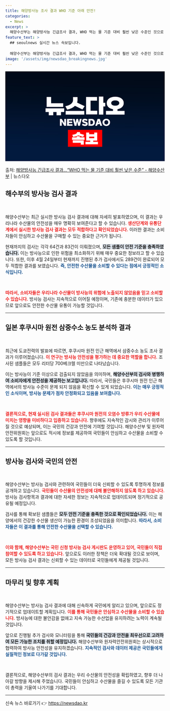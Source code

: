 ```yaml
---
title: 해양방사능 조사 결과 WHO 기준 아래 안전!
categories:
  - News
excerpt: >
  해양수산부는 해양방사능 긴급조사 결과, WHO 먹는 물 기준 대비 훨씬 낮은 수준인 것으로 확인했다고 5일 …
feature_text: >
  ## seoulnews 실시간 뉴스 속보입니다.

  해양수산부는 해양방사능 긴급조사 결과, WHO 먹는 물 기준 대비 훨씬 낮은 수준인 것으로 확인했다고 5일 …
image: '/assets/img/newsdao_breakingnews.jpg'
---
```


![뉴스다오 속보](/assets/img/newsdao_breakingnews.jpg)

<p>출처: <a href="https://newsdao.kr/2733" rel="dofollow">해양방사능 긴급조사 결과…“WHO 먹는 물 기준 대비 훨씬 낮은 수준” - 해양수산부</a> | 뉴스다오</p>

<h2 data-ke-size="size26">해수부의 방사능 검사 결과</h2>

<p data-ke-size="size16">&nbsp;</p>

해양수산부는 최근 실시한 방사능 검사 결과에 대해 자세히 발표하였으며, 이 결과는 우리나라 수산물의 안전성을 매우 명확히 보여준다고 할 수 있습니다. <b><span style="color: #ee2323;">생산단계와 유통단계에서 실시한 방사능 검사 결과는 모두 적합하다고 확인되었습니다.</span></b> 이러한 결과는 소비자들이 안심하고 수산물을 구매할 수 있는 중요한 근거가 됩니다. 

현재까지의 검사는 각각 64건과 83건이 이뤄졌으며, <b><span style="background-color: #21538527;">모든 샘플이 안전 기준을 충족하였습니다.</span></b> 이는 방사능으로 인한 위험을 최소화하기 위해 매우 중요한 정보라고 할 수 있습니다. 또한, 이후 4월 24일부터 현재까지 진행된 추가 검사에서도 289건이 완료되어 모두 적합한 결과를 보였습니다. <b><span style="color: #1a5490;">즉, 안전한 수산물을 소비할 수 있다는 점에서 긍정적인 소식입니다.</span></b>

<p data-ke-size="size16">&nbsp;</p>

<b><span style="color: #ee2323;">따라서, 소비자들은 우리나라 수산물이 방사능의 위험에 노출되지 않았음을 믿고 소비할 수 있습니다.</span></b> 방사능 검사는 지속적으로 이어질 예정이며, 기존에 충분한 데이터가 있으므로 앞으로도 안전한 수산물 유통이 가능할 것입니다.

<hr />

<h2 data-ke-size="size26">일본 후쿠시마 원전 삼중수소 농도 분석하 결과</h2>

<p data-ke-size="size16">&nbsp;</p>

최근에 도쿄전력의 발표에 따르면, 후쿠시마 원전 인근 해역에서 삼중수소 농도 조사 결과가 이루어졌습니다. <b><span style="color: #ee2323;">이 연구는 방사능 안전성을 평가하는 데 중요한 역할을 합니다.</span></b> 조사된 샘플들은 모두 리터당 700베크렐 미만으로 나타났습니다. 

이는 방사능이 기준 이상으로 검출되지 않았음을 의미하며, <b><span style="background-color: #21538527;">해양수산부의 검사와 병행하여 소비자에게 안전성을 제공하는 보고입니다.</span></b> 따라서, 국민들은 후쿠시마 원전 인근 해역에서의 방사능 수준이 문제 되지 않음을 확신할 수 있게 되었습니다. <b><span style="color: #1a5490;">이는 매우 긍정적인 소식이며, 방사능 문제가 점차 안정화되고 있음을 보여줍니다.</span></b>

<p data-ke-size="size16">&nbsp;</p>

<b><span style="color: #ee2323;">결론적으로, 현재 실시된 검사 결과들은 후쿠시마 원전의 오염수 방류가 우리 수산물에 미치는 영향을 미비하다고 입증하고 있습니다.</span></b> 향후에도 지속적인 감시와 관리가 이루어질 것으로 예상되며, 이는 국민의 건강과 안전에 기여할 것입니다. 해양수산부 및 원자력안전위원회는 앞으로도 적시에 정보를 제공하여 국민들이 안심하고 수산물을 소비할 수 있도록 할 것입니다.

<hr />

<h2 data-ke-size="size26">방사능 검사와 국민의 안전</h2>

<p data-ke-size="size16">&nbsp;</p>

해양수산부는 방사능 검사와 관련하여 국민들이 더욱 신뢰할 수 있도록 투명하게 정보를 공개하고 있습니다. <b><span style="color: #ee2323;">국민들이 수산물의 안전성에 대해 불안해하지 않도록 하고 있습니다.</span></b> 방사능 검사항목과 결과에 대한 자세한 정보는 지속적으로 업데이트되며 정기적으로 공유될 예정입니다.

검사를 통해 확보된 샘플들은 <b><span style="background-color: #21538527;">모두 안전 기준을 충족한 것으로 확인되었습니다.</span></b> 이는 해양에서의 건강한 수산물 생산이 가능한 환경이 조성되었음을 의미합니다. <b><span style="color: #1a5490;">따라서, 소비자들은 이 결과를 통해 안전한 수산물을 선택할 수 있습니다.</span></b>

<p data-ke-size="size16">&nbsp;</p>

<b><span style="color: #ee2323;">이와 함께, 해양수산부는 국민 신청 방사능 검사 게시판도 운영하고 있어, 국민들이 직접 참여할 수 있도록 하고 있습니다.</span></b> 앞으로도 이러한 정책은 더욱 확대될 것으로 보이며, 모든 방사능 검사 결과는 신뢰할 수 있는 데이터로 국민들에게 제공될 것입니다.

<hr />

<h2 data-ke-size="size26">마무리 및 향후 계획</h2>

<p data-ke-size="size16">&nbsp;</p>

해양수산부는 방사능 검사 결과에 대해 신속하게 국민에게 알리고 있으며, 앞으로도 정기적으로 업데이트할 계획입니다. <b><span style="color: #ee2323;">이를 통해 국민들은 안심하고 수산물을 소비할 수 있습니다.</span></b> 방사능에 대한 불안감을 없애고 지속 가능한 수산업을 유지하려는 노력이 계속될 것입니다.

앞으로 진행될 추가 검사와 모니터링을 통해 <b><span style="background-color: #21538527;">국민들의 건강과 안전을 최우선으로 고려하여 모든 가능한 조치를 취할 예정입니다.</span></b> 해양수산부와 원자력안전위원회는 상시적으로 협력하여 방사능 안전성을 유지하겠습니다. <b><span style="color: #1a5490;">지속적인 검사와 데이터 제공은 국민들에게 실질적인 정보로 다가갈 것입니다.</span></b>

<p data-ke-size="size16">&nbsp;</p>

결론적으로, 해양수산부의 검사 결과는 우리 수산물의 안전성을 확립하였고, 향후 더 나아갈 방향을 제시해 주었습니다. 국민들이 안심하고 수산물을 즐길 수 있도록 모든 기관이 총력을 기울여 나가기를 기대합니다.

<hr /> 

신속 뉴스 바로가기 👉 <a href="https://newsdao.kr" rel="dofollow">https://newsdao.kr</a>


